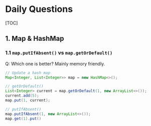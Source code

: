 # Daily Questions

[TOC]

## 1. Map & HashMap 

### 1.1 `map.putIfAbsent()` vs `map.getOrDefault()`

Q: Which one is better? Mainly memory friendly.

```java
// Update a hash map 
Map<Integer, List<Integer>> map = new HashMap<>();

// getOrDefault()
List<Integer> current = map.getOrDefault(1, new ArrayList<>());
current.add(5);
map.put(1, current);

// putIfAbsent()
map.putIfAbsent(1, new ArrayList<>());
map.get(1).put()
```

